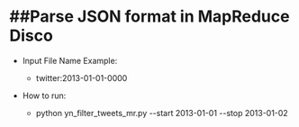 ##Parse JSON format in MapReduce Disco
====

- Input File Name Example:
  - twitter:2013-01-01-0000

- How to run:
  - python yn_filter_tweets_mr.py --start 2013-01-01 --stop 2013-01-02
